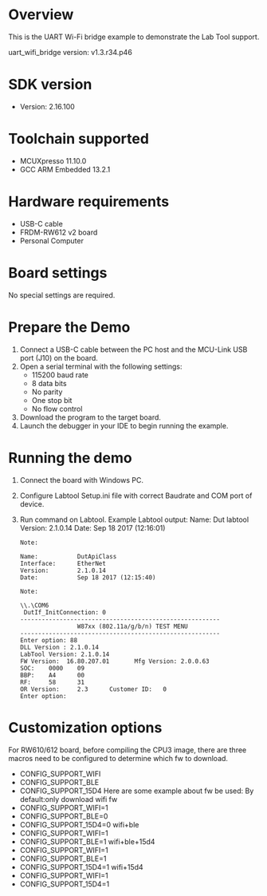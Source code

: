 Overview
========
This is the UART Wi-Fi bridge example to demonstrate the Lab Tool support.

uart_wifi_bridge version: v1.3.r34.p46


SDK version
===========
- Version: 2.16.100

Toolchain supported
===================
- MCUXpresso  11.10.0
- GCC ARM Embedded  13.2.1

Hardware requirements
=====================
- USB-C cable
- FRDM-RW612 v2 board
- Personal Computer

Board settings
==============
No special settings are required.

Prepare the Demo
================
1.  Connect a USB-C cable between the PC host and the MCU-Link USB port (J10) on the board.
2.  Open a serial terminal with the following settings:
    - 115200 baud rate
    - 8 data bits
    - No parity
    - One stop bit
    - No flow control
3.  Download the program to the target board.
4.  Launch the debugger in your IDE to begin running the example.

Running the demo
================
1. Connect the board with Windows PC.
2. Configure Labtool Setup.ini file with correct Baudrate and COM port of device.
3. Run command on Labtool.
   Example Labtool output:
       Name:           Dut labtool
       Version:        2.1.0.14
       Date:           Sep 18 2017 (12:16:01)

       Note:

       Name:           DutApiClass
       Interface:      EtherNet
       Version:        2.1.0.14
       Date:           Sep 18 2017 (12:15:40)

       Note:

       \\.\COM6
        DutIf_InitConnection: 0
       --------------------------------------------------------
                       W87xx (802.11a/g/b/n) TEST MENU
       --------------------------------------------------------
       Enter option: 88
       DLL Version : 2.1.0.14
       LabTool Version: 2.1.0.14
       FW Version:  16.80.207.01       Mfg Version: 2.0.0.63
       SOC:    0000    09
       BBP:    A4      00
       RF:     58      31
       OR Version:     2.3      Customer ID:   0
       Enter option:

Customization options
=====================
For RW610/612 board, before compiling the CPU3 image, there are three macros need to be configured to determine which fw to download.
  - CONFIG_SUPPORT_WIFI
  - CONFIG_SUPPORT_BLE
  - CONFIG_SUPPORT_15D4
Here are some example about fw be used:
By default:only download wifi fw
  - CONFIG_SUPPORT_WIFI=1
  - CONFIG_SUPPORT_BLE=0
  - CONFIG_SUPPORT_15D4=0
wifi+ble
  - CONFIG_SUPPORT_WIFI=1
  - CONFIG_SUPPORT_BLE=1
wifi+ble+15d4
  - CONFIG_SUPPORT_WIFI=1
  - CONFIG_SUPPORT_BLE=1
  - CONFIG_SUPPORT_15D4=1
wifi+15d4
  - CONFIG_SUPPORT_WIFI=1
  - CONFIG_SUPPORT_15D4=1
